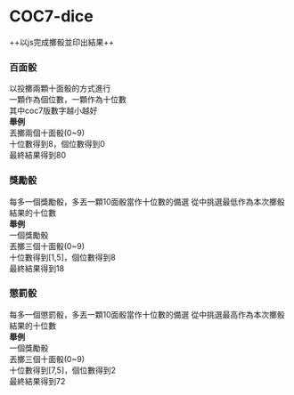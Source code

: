 # COC7-dice
++以js完成擲骰並印出結果++

### 百面骰  
以投擲兩顆十面骰的方式進行  
一顆作為個位數，一顆作為十位數  
其中coc7版數字越小越好    
**舉例**  
丟擲兩個十面骰(0~9)  
十位數得到8，個位數得到0  
最終結果得到80
### 獎勵骰
每多一個獎勵骰，多丟一顆10面骰當作十位數的備選
從中挑選最低作為本次擲骰結果的十位數  
**舉例**  
一個獎勵骰  
丟擲三個十面骰(0~9)  
十位數得到[1,5]，個位數得到8  
最終結果得到18

### 懲罰骰
每多一個懲罰骰，多丟一顆10面骰當作十位數的備選
從中挑選最高作為本次擲骰結果的十位數  
**舉例**  
一個獎勵骰  
丟擲三個十面骰(0~9)  
十位數得到[7,5]，個位數得到2  
最終結果得到72
